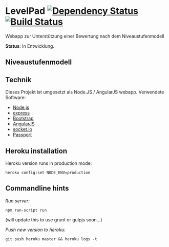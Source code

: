 # LevelPad [![Dependency Status](https://david-dm.org/fh-koeln/LevelPad.png)](https://david-dm.org/fh-koeln/LevelPad) [![Build Status](https://travis-ci.org/fh-koeln/LevelPad.svg)](https://travis-ci.org/fh-koeln/LevelPad)

Webapp zur Unterstützung einer Bewertung nach dem Niveaustufenmodell

**Status**: In Entwicklung.

## Niveaustufenmodell

## Technik

Dieses Projekt ist umgesetzt als Node.JS / AngularJS webapp. Verwendete Software:

* [Node.js](http://nodejs.org/)
* [express](http://expressjs.com/)
* [Bootstrap](http://getbootstrap.com/)
* [AngularJS](http://www.angularjs.org/)
* [socket.io](http://socket.io/)
* [Passport](http://passportjs.org/)

## Heroku installation

Heroku version runs in production mode:

	heroku config:set NODE_ENV=production

## Commandline hints

*Run server:*

	npm run-script run

(will update this to use grunt or gulpjs soon...)

*Push new version to heroku:*

	git push heroku master && heroku logs -t
